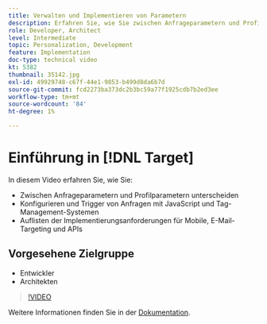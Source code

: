 ```yaml
---
title: Verwalten und Implementieren von Parametern
description: Erfahren Sie, wie Sie zwischen Anfrageparametern und Profilparametern unterscheiden und Trigger-Anfragen mithilfe von JavaScript- und Tag-Management-Systemen konfigurieren und verwalten können. Machen Sie sich mit den Implementierungsanforderungen für Mobile, E-Mail-Targeting und APIs vertraut.
role: Developer, Architect
level: Intermediate
topic: Personalization, Development
feature: Implementation
doc-type: technical video
kt: 5382
thumbnail: 35142.jpg
exl-id: 49929748-c67f-44e1-9853-b499d8da6b7d
source-git-commit: fcd2273ba373dc2b3bc59a77f1925cdb7b2ed3ee
workflow-type: tm+mt
source-wordcount: '84'
ht-degree: 1%

---
```


# Einführung in [!DNL Target]

In diesem Video erfahren Sie, wie Sie:

* Zwischen Anfrageparametern und Profilparametern unterscheiden
* Konfigurieren und Trigger von Anfragen mit JavaScript und Tag-Management-Systemen
* Auflisten der Implementierungsanforderungen für Mobile, E-Mail-Targeting und APIs

## Vorgesehene Zielgruppe

* Entwickler
* Architekten

>[!VIDEO](https://video.tv.adobe.com/v/35142/?quality=12)

Weitere Informationen finden Sie in der [Dokumentation](https://experienceleague.adobe.com/docs/target/using/implement-target/implementing-target.html?lang=de).
